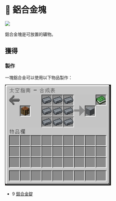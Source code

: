 # 💎 鋁合金塊



![](https://camo.githubusercontent.com/95cb289873a1ecc7b9daf1da93a3aea37afe81b7baf14286bfdfd724b3d2fc3e/68747470733a2f2f692e696d6775722e636f6d2f555644577432382e706e67)

鋁合金塊是可放置的礦物。

## 獲得

### 製作

一塊鋁合金可以使用以下物品製作：

![](<../.gitbook/assets/image (233).png>)

* 9 [鋁合金錠](aluminium-alloy-ingot.md)
